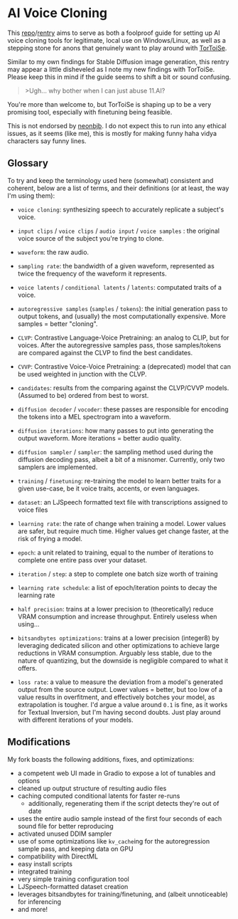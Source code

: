 # AI Voice Cloning

This [repo](https://git.ecker.tech/mrq/ai-voice-cloning)/[rentry](https://rentry.org/AI-Voice-Cloning/) aims to serve as both a foolproof guide for setting up AI voice cloning tools for legitimate, local use on Windows/Linux, as well as a stepping stone for anons that genuinely want to play around with [TorToiSe](https://github.com/neonbjb/tortoise-tts).

Similar to my own findings for Stable Diffusion image generation, this rentry may appear a little disheveled as I note my new findings with TorToiSe. Please keep this in mind if the guide seems to shift a bit or sound confusing.

>\>Ugh... why bother when I can just abuse 11.AI?

You're more than welcome to, but TorToiSe is shaping up to be a very promising tool, especially with finetuning being feasible.

This is not endorsed by [neonbjb](https://github.com/neonbjb/). I do not expect this to run into any ethical issues, as it seems (like me), this is mostly for making funny haha vidya characters say funny lines.

## Glossary

To try and keep the terminology used here (somewhat) consistent and coherent, below are a list of terms, and their definitions (or at least, the way I'm using them):
* `voice cloning`: synthesizing speech to accurately replicate a subject's voice.
* `input clips` / `voice clips` / `audio input` / `voice samples` : the original voice source of the subject you're trying to clone.
* `waveform`: the raw audio.
* `sampling rate`: the bandwidth of a given waveform, represented as twice the frequency of the waveform it represents.
* `voice latents` / `conditional latents` / `latents`: computated traits of a voice.
* `autoregressive samples` (`samples` / `tokens`): the initial generation pass to output tokens, and (usually) the most computationally expensive. More samples = better "cloning".
* `CLVP`: Contrastive Language-Voice Pretraining: an analog to CLIP, but for voices. After the autoregressive samples pass, those samples/tokens are compared against the CLVP to find the best candidates.
* `CVVP`: Contrastive Voice-Voice Pretraining: a (deprecated) model that can be used weighted in junction with the CLVP.
* `candidates`: results from the comparing against the CLVP/CVVP models. (Assumed to be) ordered from best to worst.
* `diffusion decoder` / `vocoder`: these passes are responsible for encoding the tokens into a MEL spectrogram into a waveform.
* `diffusion iterations`: how many passes to put into generating the output waveform. More iterations = better audio quality.
* `diffusion sampler` / `sampler`: the sampling method used during the diffusion decoding pass, albeit a bit of a misnomer. Currently, only two samplers are implemented.

* `training` / `finetuning`: re-training the model to learn better traits for a given use-case, be it voice traits, accents, or even languages.
* `dataset`: an LJSpeech formatted text file with transcriptions assigned to voice files
* `learning rate`: the rate of change when training a model. Lower values are safer, but require much time. Higher values get change faster, at the risk of frying a model.
* `epoch`: a unit related to training, equal to the number of iterations to complete one entire pass over your dataset.
* `iteration` / `step`: a step to complete one batch size worth of training
* `learning rate schedule`: a list of epoch/iteration points to decay the learning rate
* `half precision`: trains at a lower precision to (theoretically) reduce VRAM consumption and increase throughput. Entirely useless when using...
* `bitsandbytes optimizations`: trains at a lower precision (integer8) by leveraging dedicated silicon and other optimizations to achieve large reductions in VRAM consumption. Arguably less stable, due to the nature of quantizing, but the downside is negligible compared to what it offers.
* `loss rate`: a value to measure the deviation from a model's generated output from the source output. Lower values = better, but too low of a value results in overfitment, and effectively botches your model, as extrapolation is tougher. I'd argue a value around `0.1` is fine, as it works for Textual Inversion, but I'm having second doubts. Just play around with different iterations of your models.

## Modifications

My fork boasts the following additions, fixes, and optimizations:
* a competent web UI made in Gradio to expose a lot of tunables and options
* cleaned up output structure of resulting audio files
* caching computed conditional latents for faster re-runs
	- additionally, regenerating them if the script detects they're out of date
* uses the entire audio sample instead of the first four seconds of each sound file for better reproducing
* activated unused DDIM sampler
* use of some optimizations like `kv_cache`ing for the autoregression sample pass, and keeping data on GPU 
* compatibility with DirectML
* easy install scripts
* integrated training
* very simple training configuration tool
* LJSpeech-formatted dataset creation
* leverages bitsandbytes for training/finetuning, and (albeit unnoticeable) for inferencing
* and more!